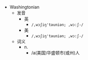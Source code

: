 - Washingtonian
  - 发音
    - 英
      - `/,wɔʃiŋ'təuniən; ,wɔ:ʃ-/`
    - 美
      - `/,wɔʃiŋ'təuniən; ,wɔ:ʃ-/`
  - 词义
    - n.
      - /a(美国)华盛顿市(或州)人
